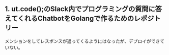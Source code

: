 ## 1. ut.code();のSlack内でプログラミングの質問に答えてくれるChatbotをGolangで作るためのレポジトリー
メンションをしてレスポンスが返ってくるようにはなったが、デプロイができていない。

